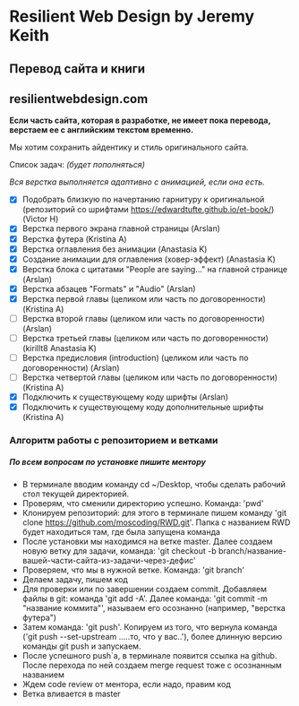 # Resilient Web Design by Jeremy Keith

## Перевод сайта и книги
## resilientwebdesign.com

**Если часть сайта, которая в разработке, не имеет пока перевода, верстаем ее с английским текстом временно.**

Мы хотим сохранить айдентику и стиль оригинального сайта.

Список задач: *(будет пополняться)*

*Вся верстка выполняется адаптивно с анимацией, если она есть.*

- [x] Подобрать близкую по начертанию гарнитуру к оригинальной (репозиторий со шрифтами https://edwardtufte.github.io/et-book/) (Victor H)
- [x] Верстка первого экрана главной страницы (Arslan)
- [x] Верстка футера  (Kristina A)
- [x] Верстка оглавления без анимации (Anastasia K)
- [x] Создание анимации для оглавления (ховер-эффект) (Anastasia K)
- [x] Верстка блока с цитатами "People are saying…" на главной странице (Arslan)
- [x] Верстка абзацев "Formats" и "Audio" (Arslan)
- [x] Верстка первой главы (целиком или часть по договоренности) (Kristina A)
- [ ] Верстка второй главы (целиком или часть по договоренности) (Arslan)
- [ ] Верстка третьей главы (целиком или часть по договоренности) (kirillt8 Anastasia K)
- [ ] Верстка предисловия (introduction) (целиком или часть по договоренности) (Arslan)
- [ ] Верстка четвертой главы (целиком или часть по договоренности) (Kristina A)
- [x] Подключить к существующему коду шрифты (Arslan)
- [x] Подключить к существующему коду дополнительные шрифты (Kristina A)

### Алгоритм работы с репозиторием и ветками
##### По всем вопросам по установке пишите ментору 

- В терминале вводим команду cd ~/Desktop, чтобы сделать рабочий стол текущей директорией.
- Проверям, что сменили директорию успешно. Команда: 'pwd'
- Клонируем репозиторий: для этого в терминале пишем команду 'git clone https://github.com/moscoding/RWD.git'. Папка с названием RWD будет находиться там, где была запущена команда 
- После установки мы находимся на ветке master. Далее создаем новую ветку для задачи, команда: 'git checkout -b branch/название-вашей-части-сайта-из-задачи-через-дефис'
- Проверяем, что мы в нужной ветке. Команда: 'git branch'
- Делаем задачу, пишем код
- Для проверки или по завершении создаем commit. Добавляем файлы в git: команда 'git add -A'. Далее команда: 'git commit -m "название коммита"', называем его осознанно (например, "верстка футера")
- Затем команда: 'git push'. Копируем из того, что вернула команда ('git push --set-upstream .....то, что у вас..'), более длинную версию команды git push и запускаем.
- После успешного push`a, в терминале появится ссылка на github. После перехода по ней создаем merge request тоже с осознанным названием 
- Ждем code review от ментора, если надо, правим код 
- Ветка вливается в master